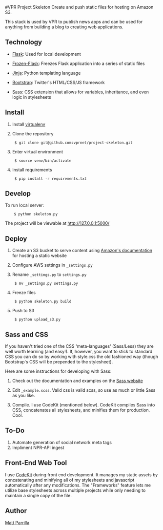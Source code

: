 #VPR Project Skeleton
Create and push static files for hosting on Amazon S3.

This stack is used by VPR to publish news apps and can be used for anything from building a blog to creating web applications.

## Technology
- [Flask](http://flask.pocoo.org/): Used for local development

- [Frozen-Flask](http://pythonhosted.org/Frozen-Flask/): Freezes Flask application into a series of static files

- [Jinja](http://jinja.pocoo.org/docs/): Python templating language

- [Bootstrap](http://getbootstrap.com/): Twitter's HTML/CSS/JS framework

- [Sass](http://sass-lang.com/): CSS extension that allows for variables, inheritance, and even logic in stylesheets

## Install 

1. Install [virtualenv](https://pypi.python.org/pypi/virtualenv)
3. Clone the repository

        $ git clone git@github.com:vprnet/project-skeleton.git

4. Enter virtual environment

        $ source venv/bin/activate

5. Install requirements

        $ pip install -r requirements.txt

## Develop

To run local server:

        $ python skeleton.py

The project will be viewable at http://127.0.0.1:5000/

## Deploy

1. Create an S3 bucket to serve content using [Amazon's documentation](http://docs.aws.amazon.com/AmazonS3/latest/dev/WebsiteHosting.html) for hosting a static website

2. Configure AWS settings in `_settings.py`

3. Rename `_settings.py` to `settings.py`

        $ mv _settings.py settings.py

4. Freeze files

        $ python skeleton.py build

5. Push to S3

        $ python upload_s3.py

## Sass and CSS

If you haven't tried one of the CSS 'meta-languages' (Sass/Less) they are well worth learning (and easy!). If, however, you want to stick to standard CSS you can do so by working with style.css the old fashioned way (though Bootstrap's CSS will be prepended to the stylesheet).

Here are some instructions for developing with Sass:

1. Check out the documentation and examples on the [Sass website](http://sass-lang.com/)

2. Edit `_example.scss`. Valid css is valid scss, so use as much or little Sass as you like.

3. Compile. I use CodeKit (mentioned below). CodeKit compiles Sass into CSS, concatenates all stylesheets, and minifies them for production. Cool.

## To-Do

1. Automate generation of social network meta tags
2. Impliment NPR-API ingest

## Front-End Web Tool
I use [CodeKit](https://incident57.com/codekit/) during front end development. It manages my static assets by concatenating and minifying all of my stylesheets and javascript automatically after any modifications. The "Frameworks" feature lets me utilize base stylesheets across multiple projects while only needing to maintain a single copy of the file.

## Author
[Matt Parrilla](http://twitter.com/mattparrilla)
